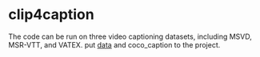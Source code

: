 # clip4caption
The code can be run on three video captioning datasets, including MSVD, MSR-VTT, and VATEX.
put [data](https://pan.baidu.com/s/1Ukd7zCFNR6_S0ruqHCNZJA?pwd=1234) and coco_caption to the project.

